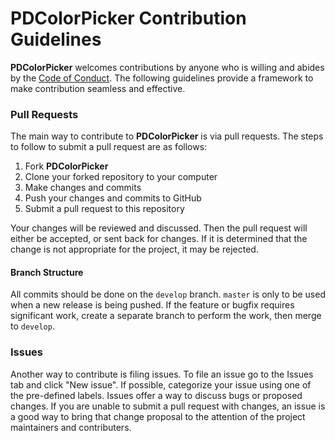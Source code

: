 # PDColorPicker Contribution Guidelines

**PDColorPicker** welcomes contributions by anyone who is willing and abides by the [Code of Conduct](https://github.com/pdil/PDColorPicker/blob/master/CODE_OF_CONDUCT.md). The following guidelines provide a framework to make contribution seamless and effective.

### Pull Requests
The main way to contribute to **PDColorPicker** is via pull requests. 
The steps to follow to submit a pull request are as follows:

1. Fork **PDColorPicker**
2. Clone your forked repository to your computer
3. Make changes and commits
4. Push your changes and commits to GitHub
5. Submit a pull request to this repository

Your changes will be reviewed and discussed. Then the pull request will either be accepted, or sent back for changes. If it is determined that the change is not appropriate for the project, it may be rejected.

#### Branch Structure
All commits should be done on the `develop` branch. `master` is only to be used when a new release is being pushed. If the feature or bugfix requires significant work, create a separate branch to perform the work, then merge to `develop`.

### Issues
Another way to contribute is filing issues. To file an issue go to the Issues tab and click "New issue". If possible, categorize your issue using one of the pre-defined labels. Issues offer a way to discuss bugs or proposed changes. If you are unable to submit a pull request with changes, an issue is a good way to bring that change proposal to the attention of the project maintainers and contributers.
